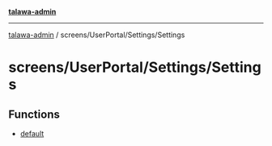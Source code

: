 [**talawa-admin**](../../../../README.md)

***

[talawa-admin](../../../../modules.md) / screens/UserPortal/Settings/Settings

# screens/UserPortal/Settings/Settings

## Functions

- [default](functions/default.md)
